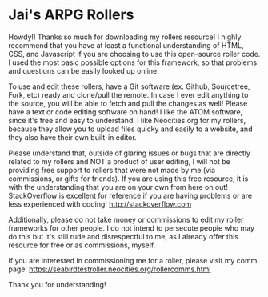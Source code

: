 # Jai's ARPG Rollers

Howdy!! Thanks so much for downloading my rollers resource! I highly recommend that you have at least a functional understanding of HTML, CSS, and Javascript 
if you are choosing to use this open-source roller code. I used the most basic possible options for this framework, so that problems and questions
can be easily looked up online. 

To use and edit these rollers, have a Git software (ex. Github, Sourcetree, Fork, etc) ready and clone/pull the remote. In case I ever edit anything to the source,
you will be able to fetch and pull the changes as well! 
Please have a text or code editing software on hand! I like the ATOM software, since it's free and easy to understand.
I like Neocities.org for my rollers, because they allow you to upload files quicky and easily to a website, and they also have their own built-in editor.

Please understand that, outside of glaring issues or bugs that are directly related to my rollers and NOT a product of user editing, 
I will not be providing free support to rollers that were not made by me (via commissions, or gifts for friends). 
If you are using this free resource, it is with the understanding that you are on your own from here on out!
StackOverflow is excellent for reference if you are having problems or are less experienced with coding! http://stackoverflow.com

Additionally, please do not take money or commissions to edit my roller frameworks for other people. I do not intend to persecute people who may do this
but it's still rude and disrespectful to me, as I already offer this resource for free or as commissions, myself.

If you are interested in commissioning me for a roller, please visit my comm page: https://seabirdtestroller.neocities.org/rollercomms.html

Thank you for understanding!

